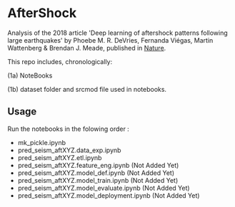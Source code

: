 # AfterShock

Analysis of the 2018 article 'Deep learning of aftershock patterns following large earthquakes' by Phoebe M. R. DeVries, Fernanda Viégas, Martin Wattenberg & Brendan J. Meade, published in [Nature](https://www.nature.com/articles/s41586-018-0438-y).

This repo includes, chronologically:

(1a) NoteBooks

(1b) dataset folder and srcmod file used in notebooks.

## Usage

Run the notebooks in the folowing order :

- mk_pickle.ipynb
- pred_seism_aftXYZ.data_exp.ipynb
- pred_seism_aftXYZ.etl.ipynb
- pred_seism_aftXYZ.feature_eng.ipynb (Not Added Yet)
- pred_seism_aftXYZ.model_def.ipynb (Not Added Yet)
- pred_seism_aftXYZ.model_train.ipynb (Not Added Yet)
- pred_seism_aftXYZ.model_evaluate.ipynb (Not Added Yet)
- pred_seism_aftXYZ.model_deployment.ipynb (Not Added Yet)
